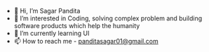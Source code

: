 - 👋 Hi, I’m Sagar Pandita
- 👀 I’m interested in Coding, solving complex problem and building software products which help the humanity
- 🌱 I’m currently learning UI
- 📫 How to reach me - panditasagar01@gmail.com

<!---
panditasagar01/panditasagar01 is a ✨ special ✨ repository because its `README.md` (this file) appears on your GitHub profile.
You can click the Preview link to take a look at your changes.
--->
